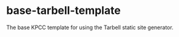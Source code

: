 base-tarbell-template
=====================

The base KPCC template for using the Tarbell static site generator.

